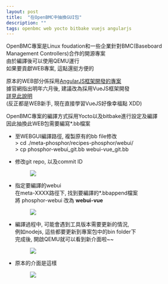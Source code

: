 ```yaml
---
layout: post
title:  "在OpenBMC中抽換GUI包"
description: ""
tags: openbmc web yocto bitbake vuejs angularjs
---
```




OpenBMC專案是Linux foudation和一些企業針對BMC(Baseboard Management Controllers)合作的開源專案  
由於編譯後可以使用QEMU運行  
如果要貢獻WEB專案, 這點還挺方便的  

原本的WEB部分係採用[AngularJS框架開發的專案](https://github.com/openbmc/docs/blob/master/development/web-ui.md)    
據官網指出明年六月後, 建議改為採用VueJS框架開發  
[詳見此說明](https://github.com/openbmc/phosphor-webui/blob/master/README.md)  
(反正都是WEB新手, 現在直接學習VueJS好像幸福點 XDD)  

OpenBMC專案的編譯方式採用Yocto以及bitbake進行設定及編譯   
因此抽換此WEB包需要編寫*.bb檔案   

* 至WEBGUI編譯路徑, 複製原有的bb file修改    
    \> cd  ./meta-phosphor/recipes-phosphor/webui/  
    \> cp phosphor-webui_git.bb webui-vue_git.bb  
* 修改git repo, 以及commit ID  
  <figure class="foto-legenda">
    <img src="{{ "/assets/2020/2020080401.jpg"}}">
  </figure>
* 指定要編譯的webui  
  在meta-XXXX路徑下, 找到要編譯的*.bbappend檔案    
  將 phosphor-webui 改為 **webui-vue**  
  <figure class="foto-legenda">
    <img src="{{ "/assets/2020/2020080402.jpg"}}">
  </figure>
* 編譯過程中, 可能會遇到工具版本需要更新的情況,   
  例如nodejs, 這些都要更新到專案包中的bin folder下  
  完成後, 開啟QEMU就可以看到新介面啦~~  
  <figure class="foto-legenda">
    <img src="{{ "/assets/2020/2020080403.jpg"}}">
  </figure>

* 原本的介面是這樣  
  <figure class="foto-legenda">
    <img src="{{ "/assets/2020/2020080404.jpg"}}">
  </figure>









